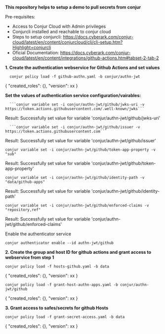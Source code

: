 **This repository helps to setup a demo to pull secrets from conjur**

Pre-requisites:
- Access to Conjur Cloud with Admin privileges
- Conjurcli installed and reachable to conjur cloud
- Steps to setup conjurcli: https://docs.cyberark.com/conjur-cloud/latest/en/content/conjurcloud/cli/cli-setup.htm?Highlight=conjurcli
- Oficial Documentation: https://docs.cyberark.com/conjur-cloud/latest/en/content/integrations/github-actions.htm#tabset-2-tab-2

**1. Create the authentication webservice for Github Actions and set values**

      conjur policy load -f github-authn.yaml -b conjur/authn-jwt
        
  { "created_roles": {}, "version": xx }

**Set the values of authentication service configuration/vairables:**

      ```conjur variable set -i conjur/authn-jwt/github/jwks-uri -v https://token.actions.githubusercontent.com/.well-known/jwks```
  
  Result: Successfully set value for variable 'conjur/authn-jwt/github/jwks-uri'
  
      ```conjur variable set -i conjur/authn-jwt/github/issuer -v https://token.actions.githubusercontent.com```
  
  Result: Successfully set value for variable 'conjur/authn-jwt/github/issuer'
  
  ```conjur variable set -i conjur/authn-jwt/github/token-app-property -v "sub"```
  
  Result: Successfully set value for variable 'conjur/authn-jwt/github/token-app-property'
  
  ```conjur variable set -i conjur/authn-jwt/github/identity-path -v "data/github-apps"```
  
  Result: Successfully set value for variable 'conjur/authn-jwt/github/identity-path'
  
  ```conjur variable set -i conjur/authn-jwt/github/enforced-claims -v "repository,ref"```
  
  Result: Successfully set value for variable 'conjur/authn-jwt/github/enforced-claims'

Enable the authenticator service

```conjur authenticator enable --id authn-jwt/github```

**2. Create the group and host ID for github actions and grant access to webservice from step 1**

```conjur policy load -f hosts-github.yaml -b data```

{ "created_roles": {}, "version": xx }

```conjur policy load -f grant-host-authn-apps.yaml -b conjur/authn-jwt/github```

{ "created_roles": {}, "version": xx }

**3. Grant access to safes/secrets for github Hosts**

```conjur policy load -f grant-secret-access.yaml -b data```

{ "created_roles": {}, "version": xx }
